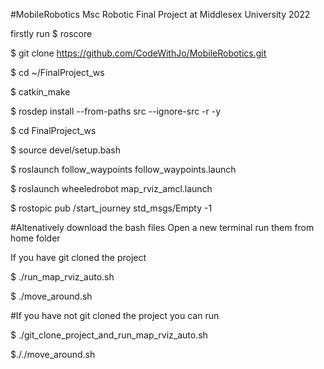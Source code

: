 #MobileRobotics
Msc Robotic Final Project at Middlesex University 2022

firstly run $ roscore

$ git clone https://github.com/CodeWithJo/MobileRobotics.git

$ cd ~/FinalProject_ws

$ catkin_make

$ rosdep install --from-paths src --ignore-src -r -y

$ cd FinalProject_ws

$ source devel/setup.bash

$ roslaunch follow_waypoints follow_waypoints.launch

$ roslaunch wheeledrobot map_rviz_amcl.launch

$ rostopic pub /start_journey std_msgs/Empty -1

#Altenatively download the bash files Open a new terminal run them from home folder

If you have git cloned the project

$ ./run_map_rviz_auto.sh

$ ./move_around.sh

#If you have not git cloned the project you can run

$ ./git_clone_project_and_run_map_rviz_auto.sh

$././move_around.sh
